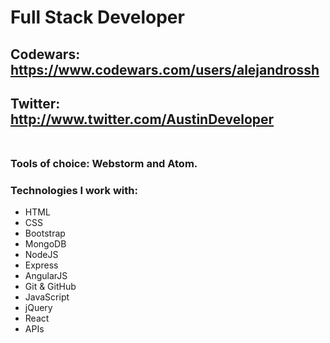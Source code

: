 # Full Stack Developer <br>
## Codewars: https://www.codewars.com/users/alejandrossh <br>
## Twitter: http://www.twitter.com/AustinDeveloper <br><br>
### Tools of choice: Webstorm and Atom. 
### Technologies I work with: <br>
* HTML
* CSS
* Bootstrap
* MongoDB
* NodeJS
* Express
* AngularJS
* Git & GitHub
* JavaScript
* jQuery
* React
* APIs
